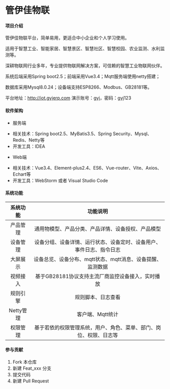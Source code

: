 # 管伊佳物联

#### 项目介绍
管伊佳物联平台，简单易用，更适合中小企业和个人学习使用。

适用于智慧工业、智能家居、智慧景区、智慧社区、智慧校园、农业监测、水利监测等。

深耕物联网行业多年，专业提供物联网解决方案，可信赖的智慧工业物联网伙伴。

系统后端采用Spring boot2.5；前端采用Vue3.4；Mqtt服务端使用netty搭建；

数据库采用Mysql8.0.24；设备端支持ESP8266、Modbus、GB28181等。

平台地址：http://iot.gyjerp.com 演示账号：gyj，密码：gyj123

#### 软件架构
* 服务端
- 相关技术：Spring boot2.5、MyBatis3.5、Spring Security、Mysql、Redis、Netty等
- 开发工具：IDEA
* Web端
- 相关技术：Vue3.4、Element-plus2.4、ES6、Vue-router、Vite、Axios、Echart等
- 开发工具：WebStorm 或者 Visual Studio Code


#### 系统功能

|           系统功能           | 功能说明                                            | 
|:------------------------:|:-----------------------------------------------:|
|           产品管理           | 通用物模型、产品分类、产品详情、设备授权、产品模型                       | 
|           设备管理           | 设备分组、设备详情、运行状态、设备定时、设备用户、事件日志、指令日志            | 
|          大屏展示           | 设备总览、设备分布、mqtt状态、mqtt消息、设备提醒、监测数据          | 
|          视频接入          | 基于GB28181协议支持主流厂商监控设备接入，实时播放| 
|          规则引擎          | 规则脚本、日志查看           | 
|          Netty管理          | 客户端、Mqtt统计 | 
|          权限管理          | 基于若依的权限管理系统，用户、角色、菜单、部门、岗位、权限、日志等  | 

#### 参与贡献

1.  Fork 本仓库
2.  新建 Feat_xxx 分支
3.  提交代码
4.  新建 Pull Request

